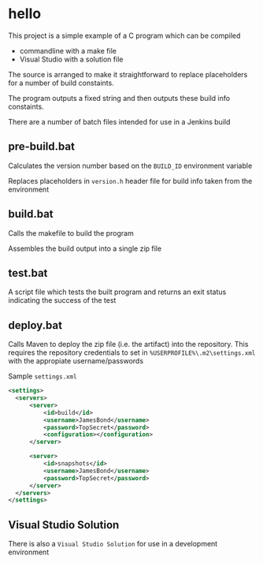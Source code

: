 # hello

This project is a simple example of a C program which can be compiled 

  - commandline with a make file
  - Visual Studio with a solution file

The source is arranged to make it straightforward to replace placeholders for a number of build constaints.

The program outputs a fixed string and then outputs these build info constaints.

There are a number of batch files intended for use in a Jenkins build

## pre-build.bat
 
  Calculates the version number based on the `BUILD_ID` environment variable

  Replaces placeholders in `version.h` header file for build info taken from the environment 

## build.bat

  Calls the makefile to build the program

  Assembles the build output into a single zip file

## test.bat

  A script file which tests the built program and returns an exit status indicating the success of the test

## deploy.bat

  Calls Maven to deploy the zip file (i.e. the artifact) into the repository. This requires the repository credentials to set in `%USERPROFILE%\.m2\settings.xml` with the appropiate username/passwords


  Sample `settings.xml`
  ``` xml
  <settings>
    <servers>
        <server>
            <id>build</id>
            <username>JamesBond</username>
            <password>TopSecret</password>
            <configuration></configuration>
        </server>

        <server>
            <id>snapshots</id>
            <username>JamesBond</username>
            <password>TopSecret</password>
        </server>
    </servers>
</settings>
  ```

## Visual Studio Solution

There is also a `Visual Studio Solution` for use in a development environment


